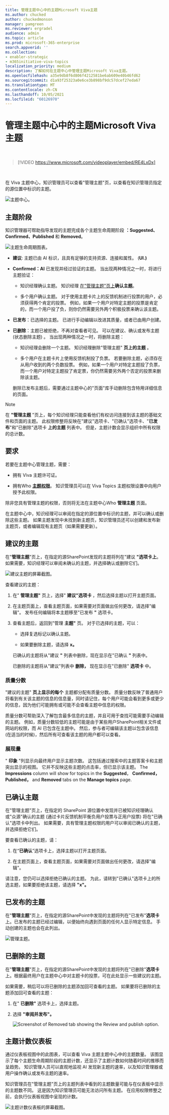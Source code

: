 ```yaml
---
title: 管理主题中心中的主题Microsoft Viva主题
ms.author: chucked
author: chuckedmonson
manager: pamgreen
ms.reviewer: ergradel
audience: admin
ms.topic: article
ms.prod: microsoft-365-enterprise
search.appverid: ''
ms.collection:
- enabler-strategic
- m365initiative-viva-topics
localization_priority: medium
description: 了解如何在主题中心中管理主题Microsoft Viva主题。
ms.openlocfilehash: a35e9db8f6d806f4212581be6ab609e40b46fd62
ms.sourcegitcommit: d1a93f25323a0e6ce3b898bf9dc57dcef27eda67
ms.translationtype: MT
ms.contentlocale: zh-CN
ms.lasthandoff: 10/05/2021
ms.locfileid: "60126970"
---
```

# <a name="manage-topics-in-the-topic-center-in-microsoft-viva-topics"></a>管理主题中心中的主题Microsoft Viva主题

</br>

> [!VIDEO https://www.microsoft.com/videoplayer/embed/RE4LxDx]  

</br>

在 Viva 主题中心，知识管理员可以查看"管理主题"页，以查看在知识管理员指定的源位置中标识的主题。  

   ![主题中心。](../media/knowledge-management/topic-center.png)  

## <a name="topic-stages"></a>主题阶段

知识管理器可帮助指导发现的主题完成各个主题生命周期阶段 **：Suggested、Confirmed、Published** 和 **Removed**。 

   ![主题生命周期图表。](../media/knowledge-management/topic-lifecycle.png) 

- **建议**: 主题已由 AI 标识，且具有足够的支持资源、连接和属性。  (**UI.)**

- **Confirmed：AI** 已发现并经过验证的主题。 当出现两种情况之一时，将进行主题验证：

   - 知识经理确认主题。 知识经理 [在"管理主题"页上](manage-topics.md#confirmed-topics)**确认主题**。

   - 多个用户确认主题。 对于使用主题卡片上的反馈机制进行投票的用户，必须获得两个肯定的投票。 例如，如果一个用户对特定主题的投票是肯定的，而一个用户投了负，则你仍然需要另外两个积极投票来确认该主题。
 
- **已发布**：已选择的主题。 已进行手动编辑以改进其质量，或者已由用户创建。

- **已删除**：主题已被拒绝，不再对查看者可见。 可以在建议、确认或发布主题 (状态删除主题) 。 当出现两种情况之一时，将删除主题：

   - 知识经理会删除一个主题。 知识经理删除"管理主题" **页上的主题** 。

   - 多个用户在主题卡片上使用反馈机制投了负票。 若要删除主题，必须存在从用户收到的两个负数投票。 例如，如果一个用户对特定主题投了负票，而一个用户对特定主题投了肯定票，你仍然需要另外两个否定的投票来删除该主题。

  删除已发布主题后，需要通过主题中心的"页面"库手动删除包含特用详细信息的页面。

> [!Note] 
> 在 **"管理主题** "页上，每个知识经理只能查看他们有权访问连接到该主题的基础文件和页面的主题。 此权限修整将反映在"建议"选项卡、"已确认"选项卡、"**已发布**"和"已删除"选项卡 **上的主题** 列表中。  但是，主题计数会显示组织中所有权限的总计数。

## <a name="requirements"></a>要求

若要在主题中心管理主题，需要：
- 拥有 Viva 主题许可证。

- 拥有Who [**主题权限**](./topic-experiences-user-permissions.md)。 知识管理员可以在 Viva Topics 主题权限设置中向用户授予此权限。 

除非您具有管理主题的权限，否则将无法在主题中心Who **管理主题** 页面。

在主题中心中，知识经理可以审阅在指定的源位置中标识的主题，并可以确认或删除这些主题。 如果主题发现中未找到新主题页，知识管理员还可以创建和发布新主题页，或者编辑现有主题页（如果需要更新）。

## <a name="suggested-topics"></a>建议的主题

在"**管理主题**"页上，在指定的源SharePoint发现的主题将列在"建议 **"选项卡上**。如果需要，知识经理可以审阅未确认的主题，并选择确认或删除它们。

   ![建议主题的屏幕截图。](../media/knowledge-management/quality-score.png) 

查看建议的主题：

1. 在" **管理主题"** 页上，选择" **建议"选项卡** ，然后选择主题以打开主题页面。

2. 在主题页面上，查看主题页面，如果需要对页面做出任何更改，请选择"编辑"。 发布任何编辑将本主题移至"已发布 **"** 选项卡。

3. 查看主题后，返回到"管理 **主题"** 页。 对于已选择的主题，可以：

   - 选择复选标记以确认主题。
    
   - 如果要删除主题，请选择 **x。**

    已确认的主题将从"建议 **"** 列表中删除，现在显示在"已确认 **"** 列表中。

    已删除的主题将从"建议"列表中 **删除，** 现在显示在"已删除" **选项卡** 中。

### <a name="quality-score"></a>质量分数

"建议的主题" **页上显示的每个** 主题都分配有质量分数。 质量分数反映了普通用户将看到有关该主题的信息的信息量，同时请记住，每个用户可能会看到更多或更少的信息，因为他们可能拥有或可能不会查看主题中信息的权限。 

质量分数可帮助深入了解包含最多信息的主题，并且可用于查找可能需要手动编辑的主题。 例如，质量分数较低的主题可能是由于某些用户SharePoint相关文件或网站的权限，而 AI 已包含在主题中。 然后，参与者可编辑该主题以包含该信息 (在适当的时候)，然后所有可查看该主题的用户都可以查看。

### <a name="impressions"></a>展现量

" **印象** "列显示向最终用户显示主题次数。 这包括通过搜索中的主题答案卡和主题突出显示的视图。 它并不反映这些主题的点击率，但已显示该主题。 The **Impressions** column will show for topics in the **Suggested**， **Confirmed，** **Published，** and **Removed** tabs on the **Manage topics** page.

## <a name="confirmed-topics"></a>已确认主题

在"管理主题"页上，在指定的 SharePoint 源位置中发现并已被知识经理确认或"众源"确认的主题 (通过卡片反馈机制平衡负用户投票与正用户投票) 将在"已确认"选项卡中列出。 如果需要，具有管理主题权限的用户可以审阅已确认的主题，并选择拒绝它们。

要查看已确认的主题，请：

1. 在“**已确认**”选项卡上，选择主题以打开主题页面。

2. 在主题页面上，查看主题页面，如果需要对页面做出任何更改，请选择"编辑"。

请注意，您仍可以选择拒绝已确认的主题。 为此，请转到"已确认"选项卡上的所选主题，如果要拒绝该主题，请选择 **"x"。**

## <a name="published-topics"></a>已发布的主题

在"**管理主题**"页上，在指定的源SharePoint中发现的主题将列在"已发布"**选项卡** 上。已发布的主题已经过编辑，以便始终向遇到页面的任何人显示特定信息。 手动创建的主题也会在此列出。

   ![管理主题。](../media/knowledge-management/manage-topics-new.png)

## <a name="removed-topics"></a>已删除的主题

在"**管理主题**"页上，在指定的源SharePoint中发现的主题将列在"已删除"**选项卡** 上。根据最终用户在主题中心中对主题卡的投票，可在此处显示一些建议的主题。

如果需要，稍后可以将已删除的主题添加回可查看的主题。 如果要将已删除的主题添加回可查看的主题：

1. 在" **已删除"** 选项卡上，选择主题。

2. 选择 **"审阅并发布"。**

   ![Screenshot of Removed tab showing the Review and publish option.](../media/knowledge-management/review-and-publish-removed-topic.png)

## <a name="topic-count-dashboard"></a>主题计数仪表板

通过仪表板视图中的此图表，可以查看 Viva 主题主题中心中的主题数量。 该图显示了每个主题生命周期阶段的主题计数，还显示了主题计数如何随着时间的推移而呈趋势。 知识管理人员可以直观地监视 AI 发现新主题的速率，以及知识管理器或用户操作确认或发布主题的速率。

知识管理员在"管理主题"页上的主题列表中看到的主题数量可能与在仪表板中显示的主题数不同。 这是因为知识管理员可能无法访问所有主题。 在应用权限修整之前，会执行仪表板视图中呈现的计数。 

   ![主题计数仪表板的屏幕截图。](../media/knowledge-management/topic-count-dashboard.png)
